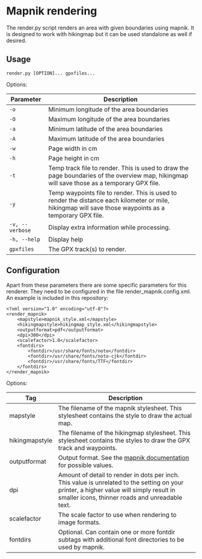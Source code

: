 # Mapnik rendering

The render.py script renders an area with given boundaries using mapnik. It is designed to work with hikingmap but it can be used standalone as well if desired.

## Usage

`render.py [OPTION]... gpxfiles...`

Options:

| Parameter | Description
| --------- | -----------
| `-o` | Minimum longitude of the area boundaries
| `-O` | Maximum longitude of the area boundaries
| `-a` | Minimum latitude of the area boundaries
| `-A` | Maximum latitude of the area boundaries
| `-w` | Page width in cm
| `-h` | Page height in cm
| `-t` | Temp track file to render. This is used to draw the page boundaries of the overview map, hikingmap will save those as a temporary GPX file.
| `-y` | Temp waypoints file to render. This is used to render the distance each kilometer or mile, hikingmap will save those waypoints as a temporary GPX file.
| `-v, --verbose` | Display extra information while processing.
| `-h, --help` | Display help
| `gpxfiles` | The GPX track(s) to render.

## Configuration

Apart from these parameters there are some specific parameters for this renderer. They need to be configured in the file render_mapnik.config.xml. An example is included in this repository:

```
<?xml version="1.0" encoding="utf-8"?>
<render_mapnik>
    <mapstyle>mapnik_style.xml</mapstyle>
    <hikingmapstyle>hikingmap_style.xml</hikingmapstyle>
    <outputformat>pdf</outputformat>
    <dpi>300</dpi>
    <scalefactor>1.0</scalefactor>
    <fontdirs>
        <fontdir>/usr/share/fonts/noto</fontdir>
        <fontdir>/usr/share/fonts/noto-cjk</fontdir>
        <fontdir>/usr/share/fonts/TTF</fontdir>
    </fontdirs>
</render_mapnik>
```

Options:

| Tag | Description
| --- | -----------
| mapstyle | The filename of the mapnik stylesheet. This stylesheet contains the style to draw the actual map.
| hikingmapstyle | The filename of the hikingmap stylesheet. This stylesheet contains the styles to draw the GPX track and waypoints.
| outputformat | Output format. See the [mapnik documentation](http://mapnik.org/docs/v2.2.0/api/python/mapnik._mapnik-module.html#render_to_file) for possible values.
| dpi | Amount of detail to render in dots per inch. This value is unrelated to the setting on your printer, a higher value will simply result in smaller icons, thinner roads and unreadable text.
| scalefactor | The scale factor to use when rendering to image formats.
| fontdirs | Optional. Can contain one or more fontdir subtags with additional font directories to be used by mapnik.

